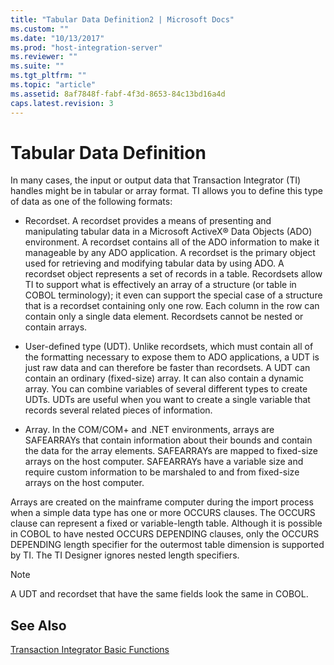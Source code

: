 ```yaml
---
title: "Tabular Data Definition2 | Microsoft Docs"
ms.custom: ""
ms.date: "10/13/2017"
ms.prod: "host-integration-server"
ms.reviewer: ""
ms.suite: ""
ms.tgt_pltfrm: ""
ms.topic: "article"
ms.assetid: 8af7848f-fabf-4f3d-8653-84c13bd16a4d
caps.latest.revision: 3
---
```

# Tabular Data Definition
In many cases, the input or output data that Transaction Integrator (TI) handles might be in tabular or array format. TI allows you to define this type of data as one of the following formats:  
  
-   Recordset. A recordset provides a means of presenting and manipulating tabular data in a Microsoft ActiveX® Data Objects (ADO) environment. A recordset contains all of the ADO information to make it manageable by any ADO application. A recordset is the primary object used for retrieving and modifying tabular data by using ADO. A recordset object represents a set of records in a table. Recordsets allow TI to support what is effectively an array of a structure (or table in COBOL terminology); it even can support the special case of a structure that is a recordset containing only one row. Each column in the row can contain only a single data element. Recordsets cannot be nested or contain arrays.  
  
-   User-defined type (UDT). Unlike recordsets, which must contain all of the formatting necessary to expose them to ADO applications, a UDT is just raw data and can therefore be faster than recordsets. A UDT can contain an ordinary (fixed-size) array. It can also contain a dynamic array. You can combine variables of several different types to create UDTs. UDTs are useful when you want to create a single variable that records several related pieces of information.  
  
-   Array. In the COM/COM+ and .NET environments, arrays are SAFEARRAYs that contain information about their bounds and contain the data for the array elements. SAFEARRAYs are mapped to fixed-size arrays on the host computer. SAFEARRAYs have a variable size and require custom information to be marshaled to and from fixed-size arrays on the host computer.  
  
 Arrays are created on the mainframe computer during the import process when a simple data type has one or more OCCURS clauses. The OCCURS clause can represent a fixed or variable-length table. Although it is possible in COBOL to have nested OCCURS DEPENDING clauses, only the OCCURS DEPENDING length specifier for the outermost table dimension is supported by TI. The TI Designer ignores nested length specifiers.  
  
> [!NOTE]
>  A UDT and recordset that have the same fields look the same in COBOL.  
  
## See Also  
 [Transaction Integrator Basic Functions](../core/transaction-integrator-basic-functions.md)